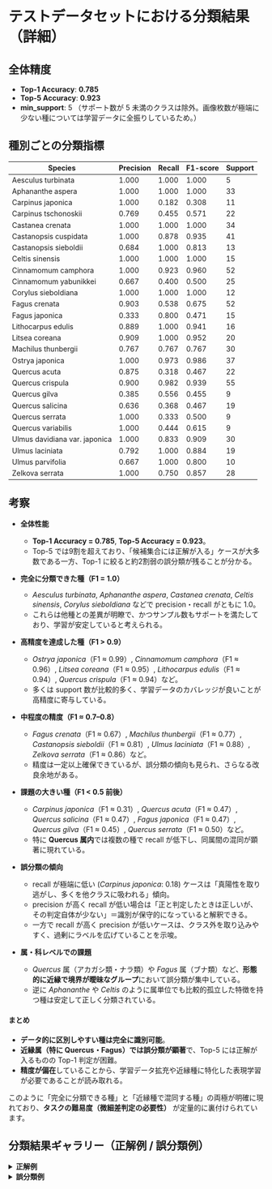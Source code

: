 # テストデータセットにおける分類結果（詳細）

## 全体精度

* **Top-1 Accuracy**: **0.785**
* **Top-5 Accuracy**: **0.923**
* **min\_support**: 5
  （サポート数が 5 未満のクラスは除外。画像枚数が極端に少ない種については学習データに全振りしているため。）

## 種別ごとの分類指標

| Species                       | Precision | Recall | F1-score | Support |
| ----------------------------- | --------- | ------ | -------- | ------- |
| Aesculus turbinata            | 1.000     | 1.000  | 1.000    | 5       |
| Aphananthe aspera             | 1.000     | 1.000  | 1.000    | 33      |
| Carpinus japonica             | 1.000     | 0.182  | 0.308    | 11      |
| Carpinus tschonoskii          | 0.769     | 0.455  | 0.571    | 22      |
| Castanea crenata              | 1.000     | 1.000  | 1.000    | 34      |
| Castanopsis cuspidata         | 1.000     | 0.878  | 0.935    | 41      |
| Castanopsis sieboldii         | 0.684     | 1.000  | 0.813    | 13      |
| Celtis sinensis               | 1.000     | 1.000  | 1.000    | 15      |
| Cinnamomum camphora           | 1.000     | 0.923  | 0.960    | 52      |
| Cinnamomum yabunikkei         | 0.667     | 0.400  | 0.500    | 25      |
| Corylus sieboldiana           | 1.000     | 1.000  | 1.000    | 12      |
| Fagus crenata                 | 0.903     | 0.538  | 0.675    | 52      |
| Fagus japonica                | 0.333     | 0.800  | 0.471    | 15      |
| Lithocarpus edulis            | 0.889     | 1.000  | 0.941    | 16      |
| Litsea coreana                | 0.909     | 1.000  | 0.952    | 20      |
| Machilus thunbergii           | 0.767     | 0.767  | 0.767    | 30      |
| Ostrya japonica               | 1.000     | 0.973  | 0.986    | 37      |
| Quercus acuta                 | 0.875     | 0.318  | 0.467    | 22      |
| Quercus crispula              | 0.900     | 0.982  | 0.939    | 55      |
| Quercus gilva                 | 0.385     | 0.556  | 0.455    | 9       |
| Quercus salicina              | 0.636     | 0.368  | 0.467    | 19      |
| Quercus serrata               | 1.000     | 0.333  | 0.500    | 9       |
| Quercus variabilis            | 1.000     | 0.444  | 0.615    | 9       |
| Ulmus davidiana var. japonica | 1.000     | 0.833  | 0.909    | 30      |
| Ulmus laciniata               | 0.792     | 1.000  | 0.884    | 19      |
| Ulmus parvifolia              | 0.667     | 1.000  | 0.800    | 10      |
| Zelkova serrata               | 1.000     | 0.750  | 0.857    | 28      |


## 考察

* **全体性能**

  * **Top-1 Accuracy = 0.785**, **Top-5 Accuracy = 0.923**。
  * Top-5 では9割を超えており、「候補集合には正解が入る」ケースが大多数である一方、Top-1 に絞ると約2割弱の誤分類が残ることが分かる。

* **完全に分類できた種（F1 = 1.0）**

  * *Aesculus turbinata*, *Aphananthe aspera*, *Castanea crenata*, *Celtis sinensis*, *Corylus sieboldiana* などで precision・recall がともに 1.0。
  * これらは他種との差異が明瞭で、かつサンプル数もサポートを満たしており、学習が安定していると考えられる。

* **高精度を達成した種（F1 > 0.9）**

  * *Ostrya japonica*（F1 ≈ 0.99）, *Cinnamomum camphora*（F1 ≈ 0.96）, *Litsea coreana*（F1 ≈ 0.95）, *Lithocarpus edulis*（F1 ≈ 0.94）, *Quercus crispula*（F1 ≈ 0.94）など。
  * 多くは support 数が比較的多く、学習データのカバレッジが良いことが高精度に寄与している。

* **中程度の精度（F1 ≈ 0.7–0.8）**

  * *Fagus crenata*（F1 ≈ 0.67）, *Machilus thunbergii*（F1 ≈ 0.77）, *Castanopsis sieboldii*（F1 ≈ 0.81）, *Ulmus laciniata*（F1 ≈ 0.88）, *Zelkova serrata*（F1 ≈ 0.86）など。
  * 精度は一定以上確保できているが、誤分類の傾向も見られ、さらなる改良余地がある。

* **課題の大きい種（F1 < 0.5 前後）**

  * *Carpinus japonica*（F1 ≈ 0.31）, *Quercus acuta*（F1 ≈ 0.47）, *Quercus salicina*（F1 ≈ 0.47）, *Fagus japonica*（F1 ≈ 0.47）, *Quercus gilva*（F1 ≈ 0.45）, *Quercus serrata*（F1 ≈ 0.50）など。
  * 特に **Quercus 属内**では複数の種で recall が低下し、同属間の混同が顕著に現れている。

* **誤分類の傾向**

  * recall が極端に低い (*Carpinus japonica*: 0.18) ケースは「真陽性を取り逃がし、多くを他クラスに吸われる」傾向。
  * precision が高く recall が低い場合は「正と判定したときは正しいが、その判定自体が少ない」＝識別が保守的になっていると解釈できる。
  * 一方で recall が高く precision が低いケースは、クラス外を取り込みやすく、過剰にラベルを広げていることを示唆。

* **属・科レベルでの課題**

  * *Quercus* 属（アカガシ類・ナラ類）や *Fagus* 属（ブナ類）など、**形態的に近縁で境界が曖昧なグループ**において誤分類が集中している。
  * 逆に *Aphananthe* や *Celtis* のように属単位でも比較的孤立した特徴を持つ種は安定して正しく分類されている。

#### まとめ

* **データ的に区別しやすい種は完全に識別可能**。
* **近縁属（特に Quercus・Fagus）では誤分類が顕著**で、Top-5 には正解が入るものの Top-1 判定が困難。
* **精度が偏在**していることから、学習データ拡充や近縁種に特化した表現学習が必要であることが読み取れる。


このように「完全に分類できる種」と「近縁種で混同する種」の両極が明確に現れており、**タスクの難易度（微細差判定の必要性）** が定量的に裏付けられています。


## 分類結果ギャラリー（正解例 / 誤分類例）

<details>
<summary><b>正解例</b></summary>

<img src="results/success_grid_0.png">
<img src="results/success_grid_1.png">
<img src="results/success_grid_2.png">
<img src="results/success_grid_3.png">
<img src="results/success_grid_4.png">
<img src="results/success_grid_5.png">
<img src="results/success_grid_6.png">
<img src="results/success_grid_7.png">
<img src="results/success_grid_8.png">
<img src="results/success_grid_9.png">
<img src="results/success_grid_10.png">
<img src="results/success_grid_11.png">
<img src="results/success_grid_12.png">
<img src="results/success_grid_13.png">
<img src="results/success_grid_14.png">
<img src="results/success_grid_15.png">
<img src="results/success_grid_16.png">
<img src="results/success_grid_17.png">
<img src="results/success_grid_18.png">
<img src="results/success_grid_19.png">
<img src="results/success_grid_20.png">
<img src="results/success_grid_21.png">
<img src="results/success_grid_22.png">
<img src="results/success_grid_23.png">
<img src="results/success_grid_24.png">
<img src="results/success_grid_25.png">
<img src="results/success_grid_26.png">
<img src="results/success_grid_27.png">
<img src="results/success_grid_28.png">
<img src="results/success_grid_29.png">
<img src="results/success_grid_30.png">
<img src="results/success_grid_31.png">

</details>

<details>
<summary><b>誤分類例</b></summary>

<img src="results/failure_grid_0.png">
<img src="results/failure_grid_1.png">
<img src="results/failure_grid_2.png">
<img src="results/failure_grid_3.png">
<img src="results/failure_grid_4.png">
<img src="results/failure_grid_5.png">
<img src="results/failure_grid_6.png">
<img src="results/failure_grid_7.png">
<img src="results/failure_grid_8.png">

</details>
